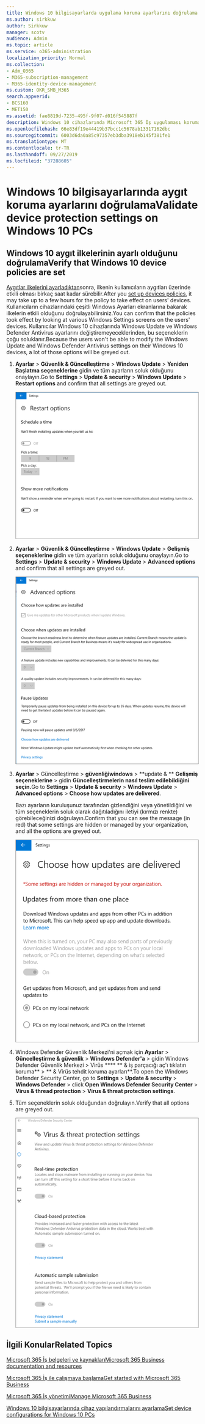 ```yaml
---
title: Windows 10 bilgisayarlarda uygulama koruma ayarlarını doğrulama
ms.author: sirkkuw
author: Sirkkuw
manager: scotv
audience: Admin
ms.topic: article
ms.service: o365-administration
localization_priority: Normal
ms.collection:
- Adm_O365
- M365-subscription-management
- M365-identity-device-management
ms.custom: OKR_SMB_M365
search.appverid:
- BCS160
- MET150
ms.assetid: fae8819d-7235-495f-9f07-d016f545887f
description: Windows 10 cihazlarında Microsoft 365 İş uygulaması koruma ayarlarını nasıl doğrulayayarılamayı öğrenin.
ms.openlocfilehash: 66e83df19e44419b37bcc1c5678ab13317162dbc
ms.sourcegitcommit: 6003d6da0a85c97357eb3dba3918eb145f381fe1
ms.translationtype: MT
ms.contentlocale: tr-TR
ms.lasthandoff: 09/27/2019
ms.locfileid: "37288605"
---
```

# <a name="validate-device-protection-settings-on-windows-10-pcs"></a><span data-ttu-id="b746d-103">Windows 10 bilgisayarlarında aygıt koruma ayarlarını doğrulama</span><span class="sxs-lookup"><span data-stu-id="b746d-103">Validate device protection settings on Windows 10 PCs</span></span>

## <a name="verify-that-windows-10-device-policies-are-set"></a><span data-ttu-id="b746d-104">Windows 10 aygıt ilkelerinin ayarlı olduğunu doğrulama</span><span class="sxs-lookup"><span data-stu-id="b746d-104">Verify that Windows 10 device policies are set</span></span>

<span data-ttu-id="b746d-105">[Aygıtlar ilkelerini ayarladıktan](protection-settings-for-windows-10-pcs.md)sonra, ilkenin kullanıcıların aygıtları üzerinde etkili olması birkaç saat kadar sürebilir.</span><span class="sxs-lookup"><span data-stu-id="b746d-105">After you [set up devices policies](protection-settings-for-windows-10-pcs.md), it may take up to a few hours for the policy to take effect on users' devices.</span></span> <span data-ttu-id="b746d-106">Kullanıcıların cihazlarındaki çeşitli Windows Ayarları ekranlarına bakarak ilkelerin etkili olduğunu doğrulayabilirsiniz.</span><span class="sxs-lookup"><span data-stu-id="b746d-106">You can confirm that the policies took effect by looking at various Windows Settings screens on the users' devices.</span></span> <span data-ttu-id="b746d-107">Kullanıcılar Windows 10 cihazlarında Windows Update ve Windows Defender Antivirus ayarlarını değiştiremeyeceklerinden, bu seçeneklerin çoğu soluklanır.</span><span class="sxs-lookup"><span data-stu-id="b746d-107">Because the users won't be able to modify the Windows Update and Windows Defender Antivirus settings on their Windows 10 devices, a lot of those options will be greyed out.</span></span>
  
1. <span data-ttu-id="b746d-108">**Ayarlar** \> **Güvenlik &amp; Güncelleştirme** \> **Windows Update** \> **Yeniden Başlatma seçeneklerine** gidin ve tüm ayarların soluk olduğunu onaylayın.</span><span class="sxs-lookup"><span data-stu-id="b746d-108">Go to **Settings** \> **Update &amp; security** \> **Windows Update** \> **Restart options** and confirm that all settings are greyed out.</span></span> 
    
    ![Tüm Yeniden Başlatma seçenekleri soluk.](media/31308da9-18b0-47c5-bbf6-d5fa6747c376.png)
  
2. <span data-ttu-id="b746d-110">**Ayarlar** \> **Güvenlik &amp; Güncelleştirme** \> **Windows Update** \> **Gelişmiş seçeneklerine** gidin ve tüm ayarların soluk olduğunu onaylayın.</span><span class="sxs-lookup"><span data-stu-id="b746d-110">Go to **Settings** \> **Update &amp; security** \> **Windows Update** \> **Advanced options** and confirm that all settings are greyed out.</span></span> 
    
    ![Windows Advanced güncelleştirmeleri seçeneklerinin tümü soluk.](media/049cf281-d503-4be9-898b-c0a3286c7fc2.png)
  
3. <span data-ttu-id="b746d-112">**Ayarlar** \> Güncelleştirme \> **güvenliğiwindows** \> \*\*update &amp; \*\* **Gelişmiş seçeneklerine** \> gidin **Güncelleştirmelerin nasıl teslim edilebildiğini seçin.**</span><span class="sxs-lookup"><span data-stu-id="b746d-112">Go to **Settings** \> **Update &amp; security** \> **Windows Update** \> **Advanced options** \> **Choose how updates are delivered**.</span></span>
    
    <span data-ttu-id="b746d-113">Bazı ayarların kuruluşunuz tarafından gizlendiğini veya yönetildiğini ve tüm seçeneklerin soluk olarak dağıtıladığını iletiyi (kırmızı renkte) görebileceğinizi doğrulayın.</span><span class="sxs-lookup"><span data-stu-id="b746d-113">Confirm that you can see the message (in red) that some settings are hidden or managed by your organization, and all the options are greyed out.</span></span>
    
    ![Ayarların kuruluşunuz tarafından gizlenip yönetildiğini belirten sayfanın nasıl teslim edileceğini seçin.](media/6b3e37c5-da41-4afd-9983-b4f406216b59.png)
  
4. <span data-ttu-id="b746d-115">Windows Defender Güvenlik Merkezi'ni açmak için **Ayarlar** \> **Güncelleştirme &amp; güvenlik** \> **Windows Defender'a** \> gidin Windows Defender Güvenlik Merkezi \> Virüs \*\*\*\* \*\* &amp; iş parçacığı aç'ı tıklatın koruma\*\* \> \*\* &amp; Virüs tehdit koruma ayarları\*\*.</span><span class="sxs-lookup"><span data-stu-id="b746d-115">To open the Windows Defender Security Center, go to **Settings** \> **Update &amp; security** \> **Windows Defender** \> click **Open Windows Defender Security Center** \> **Virus &amp; thread protection** \> **Virus &amp; threat protection settings**.</span></span> 
    
5. <span data-ttu-id="b746d-116">Tüm seçeneklerin soluk olduğundan doğrulayın.</span><span class="sxs-lookup"><span data-stu-id="b746d-116">Verify that all options are greyed out.</span></span> 
    
    ![Virüs ve tehdit koruma ayarları soluk.](media/9ca68d40-a5d9-49d7-92a4-c581688b5926.png)
  
## <a name="related-topics"></a><span data-ttu-id="b746d-118">İlgili Konular</span><span class="sxs-lookup"><span data-stu-id="b746d-118">Related Topics</span></span>

[<span data-ttu-id="b746d-119">Microsoft 365 İş belgeleri ve kaynakları</span><span class="sxs-lookup"><span data-stu-id="b746d-119">Microsoft 365 Business documentation and resources</span></span>](https://go.microsoft.com/fwlink/p/?linkid=853701)
  
[<span data-ttu-id="b746d-120">Microsoft 365 İş ile çalışmaya başlama</span><span class="sxs-lookup"><span data-stu-id="b746d-120">Get started with Microsoft 365 Business</span></span>](microsoft-365-business-overview.md)
  
[<span data-ttu-id="b746d-121">Microsoft 365 İş yönetimi</span><span class="sxs-lookup"><span data-stu-id="b746d-121">Manage Microsoft 365 Business</span></span>](manage.md)
  
[<span data-ttu-id="b746d-122">Windows 10 bilgisayarlarında cihaz yapılandırmalarını ayarlama</span><span class="sxs-lookup"><span data-stu-id="b746d-122">Set device configurations for Windows 10 PCs</span></span>](protection-settings-for-windows-10-pcs.md)
  

